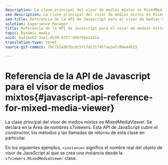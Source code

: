 ```yaml
---
description: La clase principal del visor de medios mixtos es MixedMediaViewer. Se declara en la Área de nombres s7viewers. Esta API de JavaScript cubre el constructor, los métodos y las llamadas de retorno de esta clase en particular.
seo-description: La clase principal del visor de medios mixtos es MixedMediaViewer. Se declara en la Área de nombres s7viewers. Esta API de JavaScript cubre el constructor, los métodos y las llamadas de retorno de esta clase en particular.
seo-title: Referencia de la API de Javascript para el visor de medios mixtos
solution: Experience Manager
title: Referencia de la API de Javascript para el visor de medios mixtos
topic: Dynamic media
uuid: 8a416e62-3ae1-4539-8757-d68f99ea1d1a
translation-type: tm+mt
source-git-commit: 7bc7b3a86fbcdc57cfdc31745fae3afc06e44b15

---
```



# Referencia de la API de Javascript para el visor de medios mixtos{#javascript-api-reference-for-mixed-media-viewer}

La clase principal del visor de medios mixtos es MixedMediaViewer. Se declara en la Área de nombres s7viewers. Esta API de JavaScript cubre el constructor, los métodos y las llamadas de retorno de esta clase en particular.

En los siguientes ejemplos, `<instance>` significa el nombre real del objeto de visor de JavaScript al que se crea una instancia desde la `s7viewers.MixedMediaViewer` clase.
